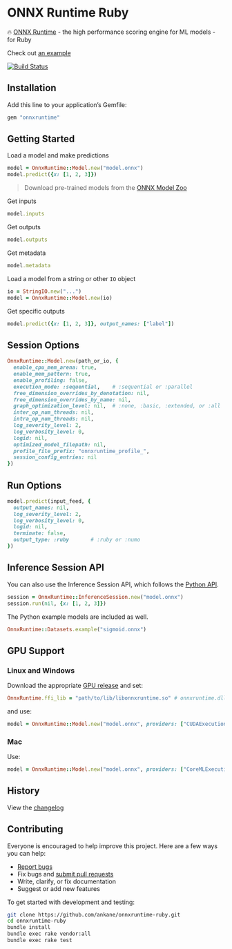 # ONNX Runtime Ruby

:fire: [ONNX Runtime](https://github.com/Microsoft/onnxruntime) - the high performance scoring engine for ML models - for Ruby

Check out [an example](https://ankane.org/tensorflow-ruby)

[![Build Status](https://github.com/ankane/onnxruntime-ruby/actions/workflows/build.yml/badge.svg)](https://github.com/ankane/onnxruntime-ruby/actions)

## Installation

Add this line to your application’s Gemfile:

```ruby
gem "onnxruntime"
```

## Getting Started

Load a model and make predictions

```ruby
model = OnnxRuntime::Model.new("model.onnx")
model.predict({x: [1, 2, 3]})
```

> Download pre-trained models from the [ONNX Model Zoo](https://github.com/onnx/models)

Get inputs

```ruby
model.inputs
```

Get outputs

```ruby
model.outputs
```

Get metadata

```ruby
model.metadata
```

Load a model from a string or other `IO` object

```ruby
io = StringIO.new("...")
model = OnnxRuntime::Model.new(io)
```

Get specific outputs

```ruby
model.predict({x: [1, 2, 3]}, output_names: ["label"])
```

## Session Options

```ruby
OnnxRuntime::Model.new(path_or_io, {
  enable_cpu_mem_arena: true,
  enable_mem_pattern: true,
  enable_profiling: false,
  execution_mode: :sequential,    # :sequential or :parallel
  free_dimension_overrides_by_denotation: nil,
  free_dimension_overrides_by_name: nil,
  graph_optimization_level: nil,  # :none, :basic, :extended, or :all
  inter_op_num_threads: nil,
  intra_op_num_threads: nil,
  log_severity_level: 2,
  log_verbosity_level: 0,
  logid: nil,
  optimized_model_filepath: nil,
  profile_file_prefix: "onnxruntime_profile_",
  session_config_entries: nil
})
```

## Run Options

```ruby
model.predict(input_feed, {
  output_names: nil,
  log_severity_level: 2,
  log_verbosity_level: 0,
  logid: nil,
  terminate: false,
  output_type: :ruby       # :ruby or :numo
})
```

## Inference Session API

You can also use the Inference Session API, which follows the [Python API](https://onnxruntime.ai/docs/api/python/api_summary.html).

```ruby
session = OnnxRuntime::InferenceSession.new("model.onnx")
session.run(nil, {x: [1, 2, 3]})
```

The Python example models are included as well.

```ruby
OnnxRuntime::Datasets.example("sigmoid.onnx")
```

## GPU Support

### Linux and Windows

Download the appropriate [GPU release](https://github.com/microsoft/onnxruntime/releases) and set:

```ruby
OnnxRuntime.ffi_lib = "path/to/lib/libonnxruntime.so" # onnxruntime.dll for Windows
```

and use:

```ruby
model = OnnxRuntime::Model.new("model.onnx", providers: ["CUDAExecutionProvider"])
```

### Mac

Use:

```ruby
model = OnnxRuntime::Model.new("model.onnx", providers: ["CoreMLExecutionProvider"])
```

## History

View the [changelog](https://github.com/ankane/onnxruntime-ruby/blob/master/CHANGELOG.md)

## Contributing

Everyone is encouraged to help improve this project. Here are a few ways you can help:

- [Report bugs](https://github.com/ankane/onnxruntime-ruby/issues)
- Fix bugs and [submit pull requests](https://github.com/ankane/onnxruntime-ruby/pulls)
- Write, clarify, or fix documentation
- Suggest or add new features

To get started with development and testing:

```sh
git clone https://github.com/ankane/onnxruntime-ruby.git
cd onnxruntime-ruby
bundle install
bundle exec rake vendor:all
bundle exec rake test
```
